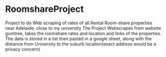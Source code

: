 # RoomshareProject
Project to do Web scraping of rates of all Rental Room-share properties near Adelaide, close to my university 
The Project Webscrapes from website gumtree, takes the roomshare rates and location and links of the properties.
The data is stored in a list then pasted in a google sheet, along with the distance from University to the suburb location(exact address would be a privacy concern)

